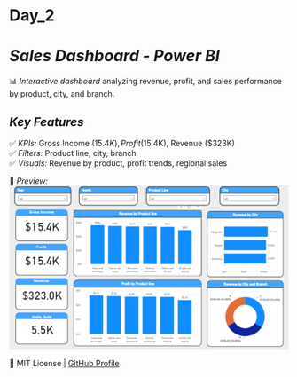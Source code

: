 # Day_2

# *Sales Dashboard - Power BI*  

📊 *Interactive dashboard* analyzing revenue, profit, and sales performance by product, city, and branch.  

## *Key Features*  
✅ *KPIs:* Gross Income ($15.4K), Profit ($15.4K), Revenue ($323K)  
✅ *Filters:* Product line, city, branch  
✅ *Visuals:* Revenue by product, profit trends, regional sales  



📌 *Preview:*  
![Dashboard](./image.png)  

🔗 MIT License | [GitHub Profile](https://github.com/nawdevaibhav)
